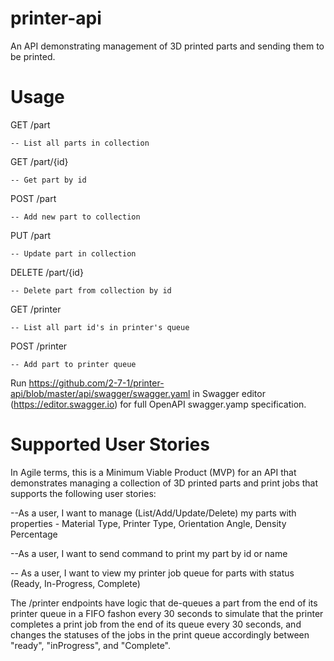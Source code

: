 # printer-api
An API demonstrating management of 3D printed parts and sending them to be printed.

# Usage
GET /part
    
    -- List all parts in collection

GET /part/{id}

    -- Get part by id

POST /part

    -- Add new part to collection

PUT /part

    -- Update part in collection

DELETE /part/{id}

    -- Delete part from collection by id

GET /printer

    -- List all part id's in printer's queue

POST /printer

    -- Add part to printer queue

Run https://github.com/2-7-1/printer-api/blob/master/api/swagger/swagger.yaml in Swagger editor (https://editor.swagger.io) for full OpenAPI swagger.yamp specification.

# Supported User Stories
In Agile terms, this is a Minimum Viable Product (MVP) for an API that demonstrates managing a collection of
3D printed parts and print jobs that supports the following user stories:

--As a user, I want to manage (List/Add/Update/Delete) my parts with properties - Material Type, Printer Type, Orientation Angle, Density Percentage

--As a user, I want to send command to print my part by id or name

-- As a user, I want to view my printer job queue for parts with status (Ready, In-Progress, Complete)


The /printer endpoints have logic that de-queues a part from the end of its printer queue in a FIFO fashon every 30 seconds to simulate that the printer completes a print job from the end of its queue every 30 seconds, and changes the statuses of the jobs in the print queue accordingly between "ready", "inProgress", and "Complete".  